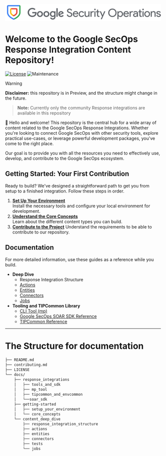 ![Google Security Operations](/docs/resources/response_integrations/google_secops_logo.png)

# Welcome to the Google SecOps Response Integration Content Repository!

[![License](https://img.shields.io/badge/License-Apache%202.0-blue.svg)](LICENSE)
![Maintenance](https://img.shields.io/maintenance/yes/2025)

> [!WARNING]
> **Disclaimer:** this repository is in Preview, and the structure might change in the future.

> **Note:** Currently only the community Response integrations are available in this repository

👋 Hello and welcome! This repository is the central hub for a wide array of content related to the
Google SecOps Response Integrations. Whether you're looking to connect Google SecOps with other
security tools, explore practical use-cases, or leverage powerful development packages, you've come
to the right place.

Our goal is to provide you with all the resources you need to effectively use, develop, and
contribute to the Google SecOps ecosystem.

## **Getting Started: Your First Contribution**

Ready to build? We've designed a straightforward path to get you from setup to a finished
integration. Follow these steps in order.

1. [**Set Up Your Environment**](/docs/response_integrations/getting_started/setup_your_environment.md)  
   Install the necessary tools and configure your local environment for development.
2. [**Understand the Core Concepts**](/docs/response_integrations/getting_started/core_concepts.md)  
   Learn about the different content types you can build.
3. [**Contribute to the Project**](/docs/contributing.md)
   Understand the requirements to be able to contribute to our repository.

## **Documentation**

For more detailed information, use these guides as a reference while you build.

* **Deep Dive**
    * Response Integration Structure
    * [Actions](docs/response_integrations/content_deep_dive/actions.md)
    * [Entities](docs/response_integrations/content_deep_dive/entities.md)
    * [Connectors](docs/response_integrations/content_deep_dive/connectors.md)
    * [Jobs](docs/response_integrations/content_deep_dive/jobs.md)
* **Tooling and TIPCommon Library**
    * [CLI Tool (mp)](docs/response_integrations/tools_and_sdk/mp_tools.md)
    * [Google SecOps SOAR SDK Reference](/docs/response_integrations/tools_and_sdk/soar_sdk.md)
    * [TIPCommon Reference](/docs/response_integrations/tools_and_sdk/tipcommon_and_envcommon.md)

---

# The Structure for documentation

```
├── README.md
├── contributing.md
├── LICENSE
└── docs/
    ├── response_integrations
    │   ├── tools_and_sdk
    │   ├── mp_tool
    │   ├── tipcommon_and_envcommon
    │   └──soar_sdk
    ├── getting-started
    │   ├── setup_your_environment
    │   └── core_concepts
    └── content_deep_dive
        ├── response_integration_structure
        ├── actions
        ├── entities
        ├── connectors
        ├── tests
        └── jobs
```

